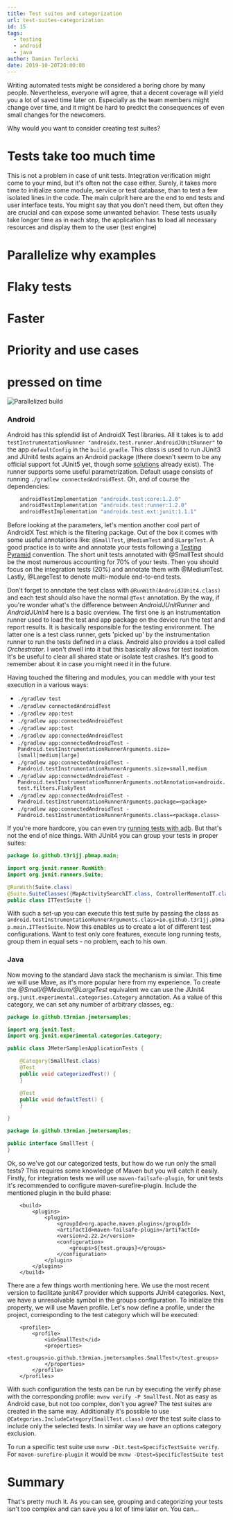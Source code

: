 ```yaml
---
title: Test suites and categorization
url: test-suites-categorization
id: 15
tags:
  - testing
  - android
  - java
author: Damian Terlecki
date: 2019-10-20T20:00:00
---
```


Writing automated tests might be considered a boring chore by many people. Nevertheless, everyone will agree, that a decent coverage will yield you a lot of saved time later on. Especially as the team members might change over time, and it might be hard to predict the consequences of even small changes for the newcomers.

Why would you want to consider creating test suites?

# Tests take too much time

This is not a problem in case of unit tests. Integration verification might come to your mind, but it's often not the case either. Surely, it takes more time
to initialize some module, service or test database, than to test a few isolated lines in the code. The main culprit here are the end to end tests and user interface tests. You might say that you don't need them, but often they are crucial and can expose some unwanted behavior. These tests usually take longer time
as in each step, the application has to load all necessary resources and display them to the user (test engine)

# Parallelize why examples
# Flaky tests
# Faster
# Priority and use cases
# pressed on time

<img src="/img/hq/PBMap-travis.png" alt="Parallelized build" title="Parallelized build">

### Android

Android has this splendid list of AndroidX Test libraries. All it takes is to add `testInstrumentationRunner "androidx.test.runner.AndroidJUnitRunner"` to the app `defaultConfig` in the `build.gradle`. This class is used to run JUnit3 and JUnit4 tests agains an Android package (there doesn't seem to be any official support fot JUnit5 yet, though some [solutions](https://github.com/mannodermaus/android-junit5) already exist). The runner supports some useful parametrization.
Default usage consists of running `./gradlew connectedAndroidTest`. Oh, and of course the dependencies:

```groovy
    androidTestImplementation "androidx.test:core:1.2.0"
    androidTestImplementation "androidx.test:runner:1.2.0"
    androidTestImplementation "androidx.test.ext:junit:1.1.1"
```

Before looking at the parameters, let's mention another cool part of AndroidX Test which is the filtering package. Out of the box it comes with some useful annotations like: `@SmallTest`, `@MediumTest` and `@LargeTest`. A good practice is to write and annotate your tests following a [Testing Pyramid](https://developer.android.com/training/testing/fundamentals#write-tests) convention. The short unit tests annotated with @SmallTest should be the most numerous accounting for 70% of your tests. Then you should focus on the integration tests (20%) and annotate them with @MediumTest. Lastly, @LargeTest to denote multi-module end-to-end tests.

Don't forget to annotate the test class with `@RunWith(AndroidJUnit4.class)` and each test should also have the normal `@Test` annotation. By the way, if you're wonder what's the difference between *AndroidJUnitRunner* and *AndroidJUnit4* here is a basic overview. The first one is an instrumentation runner used to load the test and app package on the device run the test and report results. It is basically responsible for the testing environment. The latter one is a test class runner, gets 'picked up' by the instrumentation runner to run the tests defined in a class. Android also provides a tool called *Orchestrator*. I won't dwell into it but this basically allows for test isolation. It's be useful to clear all shared state or isolate test crashes. It's good to remember about it in case you might need it in the future.

Having touched the filtering and modules, you can meddle with your test execution in a various ways:
- `./gradlew test`
- `./gradlew connectedAndroidTest`
- `./gradlew app:test`
- `./gradlew app:connectedAndroidTest`
- `./gradlew app:test`
- `./gradlew app:connectedAndroidTest`
- `./gradlew app:connectedAndroidTest -Pandroid.testInstrumentationRunnerArguments.size=[small|medium|large]`
- `./gradlew app:connectedAndroidTest -Pandroid.testInstrumentationRunnerArguments.size=small,medium`
- `./gradlew app:connectedAndroidTest -Pandroid.testInstrumentationRunnerArguments.notAnnotation=androidx.test.filters.FlakyTest`
- `./gradlew app:connectedAndroidTest -Pandroid.testInstrumentationRunnerArguments.package=<package>`
- `./gradlew app:connectedAndroidTest -Pandroid.testInstrumentationRunnerArguments.class=<package.class>`

If you're more hardcore, you can even try [running tests with adb](https://developer.android.com/studio/test/command-line#RunTestsDevice). But that's not the end of nice things. With JUnit4 you can group your tests in proper suites:
```java
package io.github.t3r1jj.pbmap.main;

import org.junit.runner.RunWith;
import org.junit.runners.Suite;

@RunWith(Suite.class)
@Suite.SuiteClasses({MapActivitySearchIT.class, ControllerMementoIT.class})
public class ITTestSuite {}
```
With such a set-up you can execute this test suite by passing the class as `android.testInstrumentationRunnerArguments.class=io.github.t3r1jj.pbmap.main.ITTestSuite`. Now this enables us to create a lot of different test configurations. Want to test only core features, execute long running tests, group them in equal sets - no problem, each to his own.

### Java

Now moving to the standard Java stack the mechanism is similar. This time we will use Mave, as it's more popular here from my experience. To create
the *@Small/@Medium/@LargeTest* equivalent we can use the JUnit4 `org.junit.experimental.categories.Category` annotation. As a value of this category,
we can set any number of arbitrary classes, eg.:

```java
package io.github.t3rmian.jmetersamples;

import org.junit.Test;
import org.junit.experimental.categories.Category;

public class JMeterSamplesApplicationTests {

	@Category(SmallTest.class)
	@Test
	public void categorizedTest() {
	}

	@Test
	public void defaultTest() {
	}

}
```

```java
package io.github.t3rmian.jmetersamples;

public interface SmallTest {
}
```

Ok, so we've got our categorized tests, but how do we run only the small tests? This requires some knowledge of Maven but you will catch it easily.
Firstly, for integration tests we will use `maven-failsafe-plugin`, for unit tests it's recommended to configure maven-surefire-plugin. Include the
mentioned plugin in the build phase:
```maven
	<build>
		<plugins>
			<plugin>
				<groupId>org.apache.maven.plugins</groupId>
				<artifactId>maven-failsafe-plugin</artifactId>
				<version>2.22.2</version>
				<configuration>
					<groups>${test.groups}</groups>
				</configuration>
			</plugin>
		</plugins>
	</build>
```

There are a few things worth mentioning here. We use the most recent version to facilitate junit47 provider which supports JUnit4 categories.
Next, we have a unresolvable symbol in the groups configuration. To initialize this property, we will use Maven profile. Let's now define a 
profile, under the project, corresponding to the test category which will be executed:

```maven
	<profiles>
		<profile>
			<id>SmallTest</id>
			<properties>
				<test.groups>io.github.t3rmian.jmetersamples.SmallTest</test.groups>
			</properties>
		</profile>
	</profiles>
```

With such configuration the tests can be run by executing the verify phase with the corresponding profile: `mvnw verify -P SmallTest`.
Not as easy as Android case, but not too complex, don't you agree? The test suites are created in the same way. Additionally it's possible
to use `@Categories.IncludeCategory(SmallTest.class)` over the test suite class to include only the selected tests. In similar way we have
an options category exclusion.

To run a specific test suite use `mvnw -Dit.test=SpecificTestSuite verify`. For `maven-surefire-plugin` it would be `mvnw -Dtest=SpecificTestSuite test`

# Summary

That's pretty much it. As you can see, grouping and categorizing your tests isn't too complex and can save you a lot of time later on.
You can...


